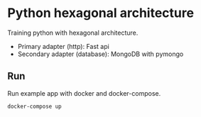 # Python hexagonal architecture

Training python with hexagonal architecture.

- Primary adapter (http): Fast api
- Secondary adapter (database): MongoDB with pymongo

## Run

Run example app with docker and docker-compose.

```bash
docker-compose up
```